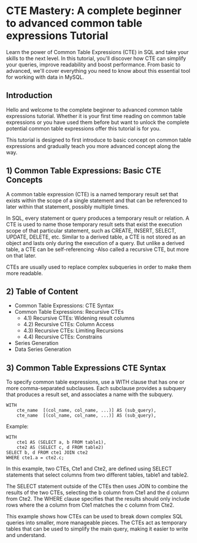 # CTE Mastery: A complete beginner to advanced common table expressions Tutorial

Learn the power of Common Table Expressions (CTE) in SQL and take your skills to the next level. In this tutorial, you'll discover how CTE can simplify your queries, improve readability and boost performance. From basic to advanced, we'll cover everything you need to know about this essential tool for working with data in MySQL.

## Introduction

Hello and welcome to the complete beginner to advanced common table expressions tutorial. Whether it is your first time reading on common table expressions or you have used them before but want to unlock the complete potential common table expressions offer this tutorial is for you.

This tutorial is designed to first introduce to basic concept on common table expressions and gradually teach you more advanced concept along the way.

## 1) Common Table Expressions: Basic CTE Concepts

A common table expression (CTE) is a named temporary result set that exists within the scope of a single statement and that can be referenced to later within that statement, possibly multiple times.

In SQL, every statement or query produces a temporary result or relation. A CTE is used to name those temporary result sets that exist the execution scope of that particular statement, such as CREATE, INSERT, SELECT, UPDATE, DELETE, etc.
Similar to a derived table, a CTE is not stored as an object and lasts only during the execution of a query. But unlike a derived table, a CTE can be self-referencing -Also called a recursive CTE, but more on that later.

CTEs are usually used to replace complex subqueries in order to make them more readable.

## 2) Table of Content

* Common Table Expressions: CTE Syntax
* Common Table Expressions: Recursive CTEs
  * 4.1) Recursive CTEs: Widening result columns
  * 4.2) Recursive CTEs: Column Access
  * 4.3) Recursive CTEs: Limiting Recursions
  * 4.4) Recursive CTEs: Constrains
* Series Generation
* Data Series Generation

## 3) Common Table Expressions CTE Syntax

To specify common table expressions, use a WITH clause that has one or more comma-separated subclauses. Each subclause provides a subquery that produces a result set, and associates a name with the subquery.

```MySQL
WITH
    cte_name  [(col_name, col_name, ...)] AS (sub_query),
    cte_name  [(col_name, col_name, ...)] AS (sub_query),

```

Example:

```MySQL
WITH
    cte1 AS (SELECT a, b FROM table1),
    cte2 AS (SELECT c, d FROM table2)
SELECT b, d FROM cte1 JOIN cte2
WHERE cte1.a = cte2.c;

```

In this example, two CTEs, Cte1 and Cte2, are defined using SELECT statements that select columns from two different tables, table1 and table2.

The SELECT statement outside of the CTEs then uses JOIN to combine the results of the two CTEs, selecting the b column from Cte1 and the d column from Cte2. The WHERE clause specifies that the results should only include rows where the a column from Cte1 matches the c column from Cte2.

This example shows how CTEs can be used to break down complex SQL queries into smaller, more manageable pieces. The CTEs act as temporary tables that can be used to simplify the main query, making it easier to write and understand.

